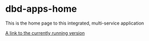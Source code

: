 # dbd-apps-home
This is the home page to this integrated, multi-service application

[A link to the currently running version](https://dbd-projects.github.io/dbd-apps-home/)